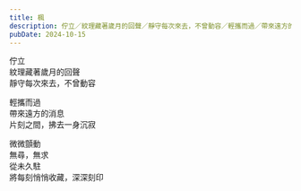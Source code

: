 ```yaml
---
title: 楓
description: 佇立／紋理藏著歲月的回聲／靜守每次來去，不曾動容／輕攜而過／帶來遠方的消息／片刻之間，拂去一身沉寂／微……
pubDate: 2024-10-15
---
```


佇立  
紋理藏著歲月的回聲  
靜守每次來去，不曾動容  

輕攜而過  
帶來遠方的消息  
片刻之間，拂去一身沉寂  

微微顫動  
無尋，無求  
從未久駐  
將每刻悄悄收藏，深深刻印
